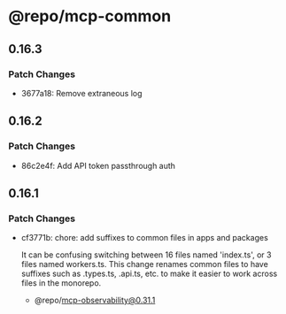 # @repo/mcp-common

## 0.16.3

### Patch Changes

- 3677a18: Remove extraneous log

## 0.16.2

### Patch Changes

- 86c2e4f: Add API token passthrough auth

## 0.16.1

### Patch Changes

- cf3771b: chore: add suffixes to common files in apps and packages

  It can be confusing switching between 16 files named 'index.ts', or 3 files named workers.ts. This change renames common files to have suffixes such as .types.ts, .api.ts, etc. to make it easier to work across files in the monorepo.

  - @repo/mcp-observability@0.31.1
